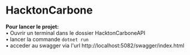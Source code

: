 # HacktonCarbone

**Pour lancer le projet:**<br />
• Ouvrir un terminal dans le dossier HacktonCarboneAPI<br />
• lancer la commande ```dotnet run```<br />
• acceder au swagger via l'url http://localhost:5082/swagger/index.html

